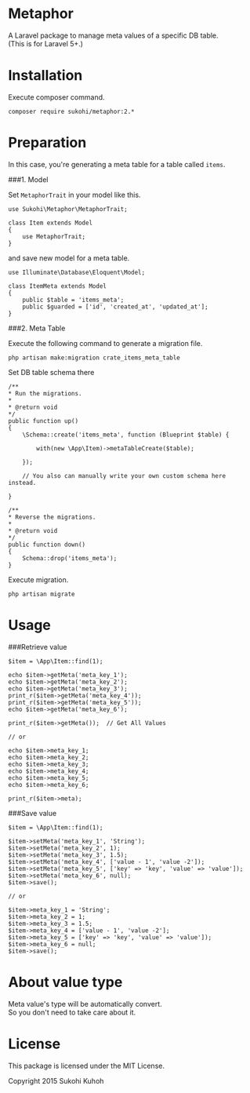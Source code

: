 Metaphor
=====

A Laravel package to manage meta values of a specific DB table.  
(This is for Laravel 5+.)

Installation
====

Execute composer command.

    composer require sukohi/metaphor:2.*

Preparation
====

In this case, you're generating a meta table for a table called `items`. 

###1. Model

Set `MetaphorTrait` in your model like this.

    use Sukohi\Metaphor\MetaphorTrait;
    
    class Item extends Model
    {
        use MetaphorTrait;
    }

and save new model for a meta table.

    use Illuminate\Database\Eloquent\Model;
    
    class ItemMeta extends Model
    {
        public $table = 'items_meta';
        public $guarded = ['id', 'created_at', 'updated_at'];
    }

###2. Meta Table

Execute the following command to generate a migration file.

    php artisan make:migration crate_items_meta_table

   
Set DB table schema there

    /**
    * Run the migrations.
    *
    * @return void
    */
    public function up()
    {
        \Schema::create('items_meta', function (Blueprint $table) {

            with(new \App\Item)->metaTableCreate($table);

        });
            
        // You also can manually write your own custom schema here instead.
        
    }
    
    /**
    * Reverse the migrations.
    *
    * @return void
    */
    public function down()
    {
        Schema::drop('items_meta');
    }
    

Execute migration.

    php artisan migrate


Usage
====

###Retrieve value

    $item = \App\Item::find(1);
    
    echo $item->getMeta('meta_key_1');
    echo $item->getMeta('meta_key_2');
    echo $item->getMeta('meta_key_3');
    print_r($item->getMeta('meta_key_4'));
    print_r($item->getMeta('meta_key_5'));
    echo $item->getMeta('meta_key_6');
    
    print_r($item->getMeta());  // Get All Values
    
    // or
    
    echo $item->meta_key_1;
    echo $item->meta_key_2;
    echo $item->meta_key_3;
    echo $item->meta_key_4;
    echo $item->meta_key_5;
    echo $item->meta_key_6;
    
    print_r($item->meta);

###Save value
    
    $item = \App\Item::find(1);
    
    $item->setMeta('meta_key_1', 'String');
    $item->setMeta('meta_key_2', 1);
    $item->setMeta('meta_key_3', 1.5);
    $item->setMeta('meta_key_4', ['value - 1', 'value -2']);
    $item->setMeta('meta_key_5', ['key' => 'key', 'value' => 'value']);
    $item->setMeta('meta_key_6', null);
    $item->save();
    
    // or
    
    $item->meta_key_1 = 'String';
    $item->meta_key_2 = 1;
    $item->meta_key_3 = 1.5;
    $item->meta_key_4 = ['value - 1', 'value -2'];
    $item->meta_key_5 = ['key' => 'key', 'value' => 'value']);
    $item->meta_key_6 = null;
    $item->save();

About value type
====

Meta value's type will be automatically convert.  
So you don't need to take care about it.

License
====

This package is licensed under the MIT License.

Copyright 2015 Sukohi Kuhoh
